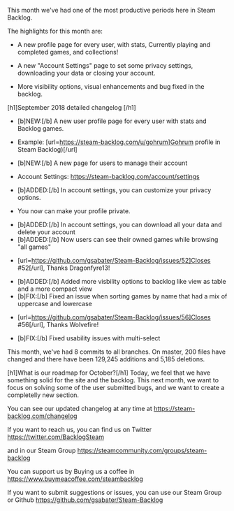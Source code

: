 This month we've had one of the most productive periods here in Steam Backlog.

The highlights for this month are:
* A new profile page for every user, with stats, Currently playing and completed games, and collections!

* A new "Account Settings" page to set some privacy settings, downloading your data or closing your account.

* More visibility options, visual enhancements and bug fixed in the backlog.

[h1]September 2018 detailed changelog [/h1]
* [b]NEW:[/b] A new user profile page for every user with stats and Backlog games.
- Example: [url=https://steam-backlog.com/u/gohrum]Gohrum profile in Steam Backlog)[/url]
* [b]NEW:[/b] A new page for users to manage their account
- Account Settings: https://steam-backlog.com/account/settings
* [b]ADDED:[/b] In account settings, you can customize your privacy options.
- You now can make your profile private.
* [b]ADDED:[/b] In account settings, you can download all your data and delete your account
* [b]ADDED:[/b] Now users can see their owned games while browsing "all games"
- [url=https://github.com/gsabater/Steam-Backlog/issues/52]Closes #52[/url], Thanks Dragonfyre13!
* [b]ADDED:[/b] Added more visbility options to backlog like view as table and a more compact view
* [b]FIX:[/b] Fixed an issue when sorting games by name that had a mix of uppercase and lowercase
- [url=https://github.com/gsabater/Steam-Backlog/issues/56]Closes #56[/url], Thanks Wolvefire!
* [b]FIX:[/b] Fixed usability issues with multi-select

This month, we've had 8 commits to all branches.
On master, 200 files have changed and there have been 129,245 additions and 5,185 deletions.

[h1]What is our roadmap for October?[/h1]
Today, we feel that we have something solid for the site and the backlog. This next month, we want to focus on solving some of the user submitted bugs, and we want to create a completelly new section.

You can see our updated changelog at any time at
https://steam-backlog.com/changelog

If you want to reach us, you can find us on Twitter
https://twitter.com/BacklogSteam

and in our Steam Group
https://steamcommunity.com/groups/steam-backlog

You can support us by Buying us a coffee in
https://www.buymeacoffee.com/steambacklog

If you want to submit suggestions or issues, you can use our Steam Group or Github
https://github.com/gsabater/Steam-Backlog
